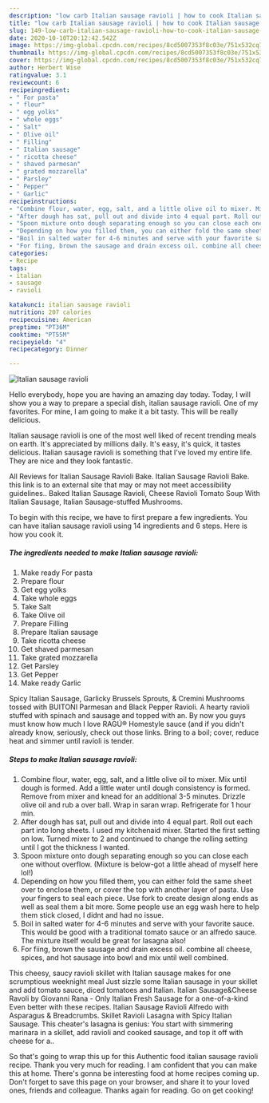 ```yaml
---
description: "low carb Italian sausage ravioli | how to cook Italian sausage ravioli"
title: "low carb Italian sausage ravioli | how to cook Italian sausage ravioli"
slug: 149-low-carb-italian-sausage-ravioli-how-to-cook-italian-sausage-ravioli
date: 2020-10-10T20:12:42.542Z
image: https://img-global.cpcdn.com/recipes/8cd5007353f8c03e/751x532cq70/italian-sausage-ravioli-recipe-main-photo.jpg
thumbnail: https://img-global.cpcdn.com/recipes/8cd5007353f8c03e/751x532cq70/italian-sausage-ravioli-recipe-main-photo.jpg
cover: https://img-global.cpcdn.com/recipes/8cd5007353f8c03e/751x532cq70/italian-sausage-ravioli-recipe-main-photo.jpg
author: Herbert Wise
ratingvalue: 3.1
reviewcount: 6
recipeingredient:
- " For pasta"
- " flour"
- " egg yolks"
- " whole eggs"
- " Salt"
- " Olive oil"
- " Filling"
- " Italian sausage"
- " ricotta cheese"
- " shaved parmesan"
- " grated mozzarella"
- " Parsley"
- " Pepper"
- " Garlic"
recipeinstructions:
- "Combine flour, water, egg, salt, and a little olive oil to mixer. Mix until dough is formed. Add a little water until dough consistency is formed. Remove from mixer and knead for an additional 3-5 minutes. Drizzle olive oil and rub a over ball. Wrap in saran wrap. Refrigerate for 1 hour min."
- "After dough has sat, pull out and divide into 4 equal part. Roll out each part into long sheets. I used my kitchenaid mixer. Started the first setting on low. Turned mixer to 2 and continued to change the rolling setting until I got the thickness I wanted."
- "Spoon mixture onto dough separating enough so you can close each one without overflow. (Mixture is below-got a little ahead of myself here lol!)"
- "Depending on how you filled them, you can either fold the same sheet over to enclose them, or cover the top with another layer of pasta. Use your fingers to seal each piece. Use fork to create design along ends as well as seal them a bit more. Some people use an egg wash here to help them stick closed, I didnt and had no issue."
- "Boil in salted water for 4-6 minutes and serve with your favorite sauce. This would be good with a traditional tomato sauce or an alfredo sauce. The mixture itself would be great for lasagna also!"
- "For fiing, brown the sausage and drain excess oil. combine all cheese, spices, and hot sausage into bowl and mix until well combined."
categories:
- Recipe
tags:
- italian
- sausage
- ravioli

katakunci: italian sausage ravioli 
nutrition: 207 calories
recipecuisine: American
preptime: "PT36M"
cooktime: "PT55M"
recipeyield: "4"
recipecategory: Dinner

---
```



![Italian sausage ravioli](https://img-global.cpcdn.com/recipes/8cd5007353f8c03e/751x532cq70/italian-sausage-ravioli-recipe-main-photo.jpg)

Hello everybody, hope you are having an amazing day today. Today, I will show you a way to prepare a special dish, italian sausage ravioli. One of my favorites. For mine, I am going to make it a bit tasty. This will be really delicious.

Italian sausage ravioli is one of the most well liked of recent trending meals on earth. It's appreciated by millions daily. It's easy, it's quick, it tastes delicious. Italian sausage ravioli is something that I've loved my entire life. They are nice and they look fantastic.

All Reviews for Italian Sausage Ravioli Bake. Italian Sausage Ravioli Bake. this link is to an external site that may or may not meet accessibility guidelines.. Baked Italian Sausage Ravioli, Cheese Ravioli Tomato Soup With Italian Sausage, Italian Sausage-stuffed Mushrooms.


To begin with this recipe, we have to first prepare a few ingredients. You can have italian sausage ravioli using 14 ingredients and 6 steps. Here is how you cook it.

<!--inarticleads1-->

##### The ingredients needed to make Italian sausage ravioli:

1. Make ready  For pasta
1. Prepare  flour
1. Get  egg yolks
1. Take  whole eggs
1. Take  Salt
1. Take  Olive oil
1. Prepare  Filling
1. Prepare  Italian sausage
1. Take  ricotta cheese
1. Get  shaved parmesan
1. Take  grated mozzarella
1. Get  Parsley
1. Get  Pepper
1. Make ready  Garlic


Spicy Italian Sausage, Garlicky Brussels Sprouts, &amp; Cremini Mushrooms tossed with BUITONI Parmesan and Black Pepper Ravioli. A hearty ravioli stuffed with spinach and sausage and topped with an. By now you guys must know how much I love RAGÚ® Homestyle sauce (and if you didn&#39;t already know, seriously, check out those links. Bring to a boil; cover, reduce heat and simmer until ravioli is tender. 

<!--inarticleads2-->

##### Steps to make Italian sausage ravioli:

1. Combine flour, water, egg, salt, and a little olive oil to mixer. Mix until dough is formed. Add a little water until dough consistency is formed. Remove from mixer and knead for an additional 3-5 minutes. Drizzle olive oil and rub a over ball. Wrap in saran wrap. Refrigerate for 1 hour min.
1. After dough has sat, pull out and divide into 4 equal part. Roll out each part into long sheets. I used my kitchenaid mixer. Started the first setting on low. Turned mixer to 2 and continued to change the rolling setting until I got the thickness I wanted.
1. Spoon mixture onto dough separating enough so you can close each one without overflow. (Mixture is below-got a little ahead of myself here lol!)
1. Depending on how you filled them, you can either fold the same sheet over to enclose them, or cover the top with another layer of pasta. Use your fingers to seal each piece. Use fork to create design along ends as well as seal them a bit more. Some people use an egg wash here to help them stick closed, I didnt and had no issue.
1. Boil in salted water for 4-6 minutes and serve with your favorite sauce. This would be good with a traditional tomato sauce or an alfredo sauce. The mixture itself would be great for lasagna also!
1. For fiing, brown the sausage and drain excess oil. combine all cheese, spices, and hot sausage into bowl and mix until well combined.


This cheesy, saucy ravioli skillet with Italian sausage makes for one scrumptious weeknight meal Just sizzle some Italian sausage in your skillet and add tomato sauce, diced tomatoes and Italian. Italian Sausage&amp;Cheese Ravoli by Giovanni Rana - Only Italian Fresh Sausage for a one-of-a-kind Even better with these recipes. Italian Sausage Ravioli Alfredo with Asparagus &amp; Breadcrumbs. Skillet Ravioli Lasagna with Spicy Italian Sausage. This cheater&#39;s lasagna is genius: You start with simmering marinara in a skillet, add ravioli and cooked sausage, and top it off with cheese for a.. 

So that's going to wrap this up for this Authentic food italian sausage ravioli recipe. Thank you very much for reading. I am confident that you can make this at home. There's gonna be interesting food at home recipes coming up. Don't forget to save this page on your browser, and share it to your loved ones, friends and colleague. Thanks again for reading. Go on get cooking!
